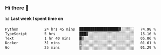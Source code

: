 ### Hi there 👋

<!--
**DBvc/DBvc** is a ✨ _special_ ✨ repository because its `README.md` (this file) appears on your GitHub profile.

Here are some ideas to get you started:

- 🔭 I’m currently working on ...
- 🌱 I’m currently learning ...
- 👯 I’m looking to collaborate on ...
- 🤔 I’m looking for help with ...
- 💬 Ask me about ...
- 📫 How to reach me: ...
- 😄 Pronouns: ...
- ⚡ Fun fact: ...
-->

📊 **Last week I spent time on**
<!--START_SECTION:waka-->

```txt
Python            24 hrs 45 mins  ██████████████████▓░░░░░░   74.98 %
TypeScript        5 hrs           ███▓░░░░░░░░░░░░░░░░░░░░░   15.16 %
Text              1 hr 40 mins    █▒░░░░░░░░░░░░░░░░░░░░░░░   05.06 %
Docker            31 mins         ▒░░░░░░░░░░░░░░░░░░░░░░░░   01.61 %
Go                25 mins         ▒░░░░░░░░░░░░░░░░░░░░░░░░   01.29 %
```

<!--END_SECTION:waka-->
